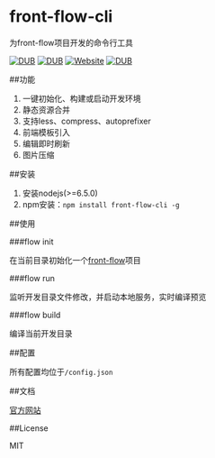 # front-flow-cli
为front-flow项目开发的命令行工具

[![DUB](https://img.shields.io/badge/npm-v2.0.3-blue.svg?maxAge=2592000)]() [![DUB](https://img.shields.io/badge/nodejs%20support-v6.5.0-green.svg?maxAge=2592000)]() [![Website](https://img.shields.io/website-up-down-green-red/http/shields.io.svg?maxAge=2592000)](http://zangtao.org/projects/front-flow-cli/) [![DUB](https://img.shields.io/dub/l/vibe-d.svg?maxAge=2592000)]()


##功能

1. 一键初始化、构建或启动开发环境
2. 静态资源合并
3. 支持less、compress、autoprefixer
4. 前端模板引入
5. 编辑即时刷新
6. 图片压缩

##安装

1. 安装nodejs(>=6.5.0)
2. npm安装：`npm install front-flow-cli -g`

##使用

###flow init

在当前目录初始化一个[front-flow](https://github.com/tower1229/front-flow-template)项目

###flow run

监听开发目录文件修改，并启动本地服务，实时编译预览

###flow build

编译当前开发目录

##配置

所有配置均位于`/config.json`

##文档

[官方网站](http://zangtao.org/projects/front-flow-cli/)

##License 

MIT
